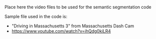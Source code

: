 Place here the video files to be used for the semantic segmentation code

Sample file used in the code is:

* "Driving in Massachusetts 3" from  Massachusetts Dash Cam
* https://www.youtube.com/watch?v=ihQdg0kiLR4